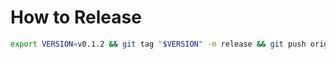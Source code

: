 # How to Release

```bash
export VERSION=v0.1.2 && git tag "$VERSION" -m release && git push origin "$VERSION"
```
